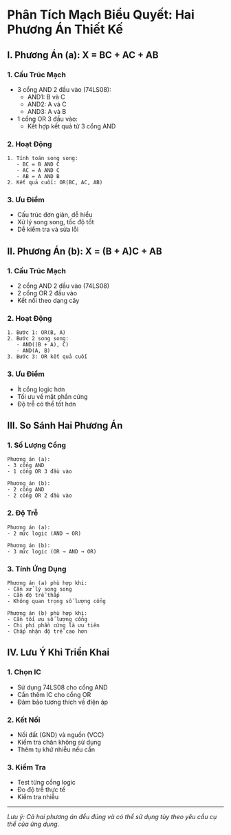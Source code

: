# Phân Tích Mạch Biểu Quyết: Hai Phương Án Thiết Kế

## I. Phương Án (a): X = BC + AC + AB

### 1. Cấu Trúc Mạch
- 3 cổng AND 2 đầu vào (74LS08):
  + AND1: B và C
  + AND2: A và C
  + AND3: A và B
- 1 cổng OR 3 đầu vào:
  + Kết hợp kết quả từ 3 cổng AND

### 2. Hoạt Động
```
1. Tính toán song song:
   - BC = B AND C
   - AC = A AND C
   - AB = A AND B
2. Kết quả cuối: OR(BC, AC, AB)
```

### 3. Ưu Điểm
- Cấu trúc đơn giản, dễ hiểu
- Xử lý song song, tốc độ tốt
- Dễ kiểm tra và sửa lỗi

## II. Phương Án (b): X = (B + A)C + AB

### 1. Cấu Trúc Mạch
- 2 cổng AND 2 đầu vào (74LS08)
- 2 cổng OR 2 đầu vào
- Kết nối theo dạng cây

### 2. Hoạt Động
```
1. Bước 1: OR(B, A)
2. Bước 2 song song:
   - AND((B + A), C)
   - AND(A, B)
3. Bước 3: OR kết quả cuối
```

### 3. Ưu Điểm
- Ít cổng logic hơn
- Tối ưu về mặt phần cứng
- Độ trễ có thể tốt hơn

## III. So Sánh Hai Phương Án

### 1. Số Lượng Cổng
```
Phương án (a):
- 3 cổng AND
- 1 cổng OR 3 đầu vào

Phương án (b):
- 2 cổng AND
- 2 cổng OR 2 đầu vào
```

### 2. Độ Trễ
```
Phương án (a):
- 2 mức logic (AND → OR)

Phương án (b):
- 3 mức logic (OR → AND → OR)
```

### 3. Tính Ứng Dụng
```
Phương án (a) phù hợp khi:
- Cần xử lý song song
- Cần độ trễ thấp
- Không quan trọng số lượng cổng

Phương án (b) phù hợp khi:
- Cần tối ưu số lượng cổng
- Chi phí phần cứng là ưu tiên
- Chấp nhận độ trễ cao hơn
```

## IV. Lưu Ý Khi Triển Khai

### 1. Chọn IC
- Sử dụng 74LS08 cho cổng AND
- Cần thêm IC cho cổng OR
- Đảm bảo tương thích về điện áp

### 2. Kết Nối
- Nối đất (GND) và nguồn (VCC)
- Kiểm tra chân không sử dụng
- Thêm tụ khử nhiễu nếu cần

### 3. Kiểm Tra
- Test từng cổng logic
- Đo độ trễ thực tế
- Kiểm tra nhiễu

---
*Lưu ý: Cả hai phương án đều đúng và có thể sử dụng tùy theo yêu cầu cụ thể của ứng dụng.*